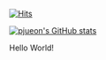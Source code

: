 [![Hits](https://hits.seeyoufarm.com/api/count/incr/badge.svg?url=https%3A%2F%2Fgithub.com%2Fpjueon%2Fpjueon%2F&count_bg=%2379C83D&title_bg=%23555555&icon=&icon_color=%23E7E7E7&title=hits&edge_flat=false)](https://hits.seeyoufarm.com)

[![pjueon's GitHub stats](https://github-readme-stats.vercel.app/api?username=pjueon)](https://github.com/anuraghazra/github-readme-stats)

Hello World!  
